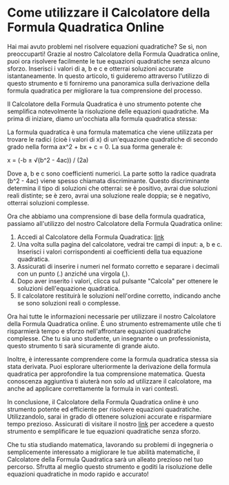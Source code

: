 Come utilizzare il Calcolatore della Formula Quadratica Online
==============================================================

Hai mai avuto problemi nel risolvere equazioni quadratiche? Se sì, non preoccuparti! Grazie al nostro Calcolatore della Formula Quadratica online, puoi ora risolvere facilmente le tue equazioni quadratiche senza alcuno sforzo. Inserisci i valori di a, b e c e otterrai soluzioni accurate istantaneamente. In questo articolo, ti guideremo attraverso l'utilizzo di questo strumento e ti forniremo una panoramica sulla derivazione della formula quadratica per migliorare la tua comprensione del processo.

Il Calcolatore della Formula Quadratica è uno strumento potente che semplifica notevolmente la risoluzione delle equazioni quadratiche. Ma prima di iniziare, diamo un'occhiata alla formula quadratica stessa:

La formula quadratica è una formula matematica che viene utilizzata per trovare le radici (cioè i valori di x) di un'equazione quadratiche di secondo grado nella forma ax^2 + bx + c = 0. La sua forma generale è:

x = (-b ± √(b^2 - 4ac)) / (2a)

Dove a, b e c sono coefficienti numerici. La parte sotto la radice quadrata (b^2 - 4ac) viene spesso chiamata discriminante. Questo discriminante determina il tipo di soluzioni che otterrai: se è positivo, avrai due soluzioni reali distinte; se è zero, avrai una soluzione reale doppia; se è negativo, otterrai soluzioni complesse.

Ora che abbiamo una comprensione di base della formula quadratica, passiamo all'utilizzo del nostro Calcolatore della Formula Quadratica online:

1. Accedi al Calcolatore della Formula Quadratica: [link](https://www.onlinecalculatorsfree.com/it/math/quadratic-formula-calculator.html)
2. Una volta sulla pagina del calcolatore, vedrai tre campi di input: a, b e c. Inserisci i valori corrispondenti ai coefficienti della tua equazione quadratica.
3. Assicurati di inserire i numeri nel formato corretto e separare i decimali con un punto (.) anziché una virgola (,).
4. Dopo aver inserito i valori, clicca sul pulsante "Calcola" per ottenere le soluzioni dell'equazione quadratica.
5. Il calcolatore restituirà le soluzioni nell'ordine corretto, indicando anche se sono soluzioni reali o complesse.

Ora hai tutte le informazioni necessarie per utilizzare il nostro Calcolatore della Formula Quadratica online. È uno strumento estremamente utile che ti risparmierà tempo e sforzo nell'affrontare equazioni quadratiche complesse. Che tu sia uno studente, un insegnante o un professionista, questo strumento ti sarà sicuramente di grande aiuto.

Inoltre, è interessante comprendere come la formula quadratica stessa sia stata derivata. Puoi esplorare ulteriormente la derivazione della formula quadratica per approfondire la tua comprensione matematica. Questa conoscenza aggiuntiva ti aiuterà non solo ad utilizzare il calcolatore, ma anche ad applicare correttamente la formula in vari contesti.

In conclusione, il Calcolatore della Formula Quadratica online è uno strumento potente ed efficiente per risolvere equazioni quadratiche. Utilizzandolo, sarai in grado di ottenere soluzioni accurate e risparmiare tempo prezioso. Assicurati di visitare il nostro [link](https://www.onlinecalculatorsfree.com/it/math/quadratic-formula-calculator.html) per accedere a questo strumento e semplificare le tue equazioni quadratiche senza sforzo.

Che tu stia studiando matematica, lavorando su problemi di ingegneria o semplicemente interessato a migliorare le tue abilità matematiche, il Calcolatore della Formula Quadratica sarà un alleato prezioso nel tuo percorso. Sfrutta al meglio questo strumento e goditi la risoluzione delle equazioni quadratiche in modo rapido e accurato!